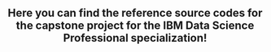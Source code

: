 ## <center>Here you can find the reference source codes for the capstone project for the IBM Data Science Professional specialization!</center>
